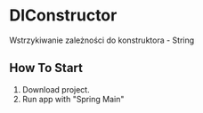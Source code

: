 # DIConstructor
Wstrzykiwanie zależności do konstruktora - String

## How To Start

1. Download project.
2. Run app with "Spring Main"
